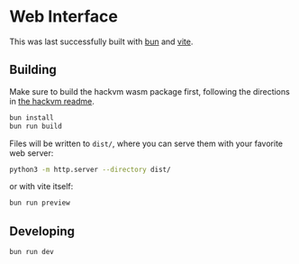 # Web Interface

This was last successfully built with [bun](https://bun.sh/) and [vite](https://vitejs.dev/).

## Building

Make sure to build the hackvm wasm package first, following the
directions in [the hackvm readme](../hackvm/README.md).

```bash
bun install
bun run build
```

Files will be written to `dist/`, where you can serve them with your favorite web server:

```bash
python3 -m http.server --directory dist/
```

or with vite itself:

```bash
bun run preview
```

## Developing

```bash
bun run dev
```
